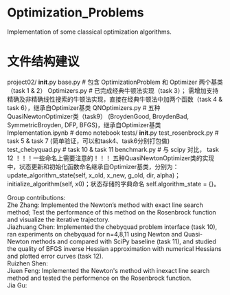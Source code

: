 # Optimization_Problems

Implementation of some classical optimization algorithms.

# 文件结构建议

project02/
    __init__.py
    base.py        # 包含 OptimizationProblem 和 Optimizer 两个基类 （task 1 & 2）
    Optimizers.py   # 已完成经典牛顿法实现（task 3）； 需增加支持精确及非精确线性搜索的牛顿法实现，直接在经典牛顿法中加两个函数（task 4 & task 6），继承自Optimizer基类
    QNOptimizers.py # 五种QuasiNewtonOptimizer类（task9） (BroydenGood, BroydenBad, SymmetricBroyden, DFP, BFGS)，继承自Optimizer基类
    Implementation.ipynb # demo notebook
    tests/
        __init__.py
        test_rosenbrock.py # task 5 & task 7 (简单验证，可以和task4、task6分别打包做)
        test_chebyquad.py # task 10 & task 11
        benchmark.py  # 与 scipy 对比， task 12
！！！一些命名上需要注意的！！！
五种QuasiNewtonOptimizer类的实现中，状态更新和初始化函数命名继承自Optimizer基类，分别为：update_algorithm_state(self, x_old, x_new, g_old, dir, alpha)；initialize_algorithm(self, x0)；状态存储的字典命名 self.algorithm_state = {}。

Group contributions:\
Zhe Zhang: Implemented the Newton’s method with exact line search method; Test the performance of this method on the Rosenbrock function and visualize the iterative trajectory.\
Jiazhuang Chen: Implemented the chebyquad problem interface (task 10), ran experiments on chebyquad for n=4,8,11 using Newton and Quasi-Newton methods and compared with SciPy baseline (task 11), and studied the quality of BFGS inverse Hessian approximation with numerical Hessians and plotted error curves (task 12).\
Ruizhen Shen:\
Jiuen Feng: Implemented the Newton's method with inexact line search method and tested the performence on the Rosenbrock function.\
Jia Gu:
